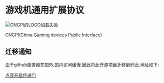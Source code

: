 # 游戏机通用扩展协议
![CNGPI的LOGO加载失败](logo/CNGPIV1.png)

CNGPI(China Gaming devices Public Interface)


## 迁移通知

由于github服务器在国外,国内访问缓慢.因此将此开源项目迁移到码云,地址如下:

[点我开启传送门](https://gitee.com/xsharkx/CNGPI)